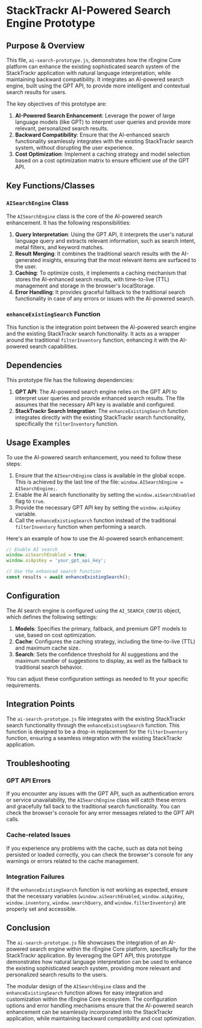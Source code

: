# StackTrackr AI-Powered Search Engine Prototype

## Purpose & Overview

This file, `ai-search-prototype.js`, demonstrates how the rEngine Core platform can enhance the existing sophisticated search system of the StackTrackr application with natural language interpretation, while maintaining backward compatibility. It integrates an AI-powered search engine, built using the GPT API, to provide more intelligent and contextual search results for users.

The key objectives of this prototype are:

1. **AI-Powered Search Enhancement**: Leverage the power of large language models (like GPT) to interpret user queries and provide more relevant, personalized search results.
2. **Backward Compatibility**: Ensure that the AI-enhanced search functionality seamlessly integrates with the existing StackTrackr search system, without disrupting the user experience.
3. **Cost Optimization**: Implement a caching strategy and model selection based on a cost optimization matrix to ensure efficient use of the GPT API.

## Key Functions/Classes

### `AISearchEngine` Class

The `AISearchEngine` class is the core of the AI-powered search enhancement. It has the following responsibilities:

1. **Query Interpretation**: Using the GPT API, it interprets the user's natural language query and extracts relevant information, such as search intent, metal filters, and keyword matches.
2. **Result Merging**: It combines the traditional search results with the AI-generated insights, ensuring that the most relevant items are surfaced to the user.
3. **Caching**: To optimize costs, it implements a caching mechanism that stores the AI-enhanced search results, with time-to-live (TTL) management and storage in the browser's localStorage.
4. **Error Handling**: It provides graceful fallback to the traditional search functionality in case of any errors or issues with the AI-powered search.

### `enhanceExistingSearch` Function

This function is the integration point between the AI-powered search engine and the existing StackTrackr search functionality. It acts as a wrapper around the traditional `filterInventory` function, enhancing it with the AI-powered search capabilities.

## Dependencies

This prototype file has the following dependencies:

1. **GPT API**: The AI-powered search engine relies on the GPT API to interpret user queries and provide enhanced search results. The file assumes that the necessary API key is available and configured.
2. **StackTrackr Search Integration**: The `enhanceExistingSearch` function integrates directly with the existing StackTrackr search functionality, specifically the `filterInventory` function.

## Usage Examples

To use the AI-powered search enhancement, you need to follow these steps:

1. Ensure that the `AISearchEngine` class is available in the global scope. This is achieved by the last line of the file: `window.AISearchEngine = AISearchEngine;`.
2. Enable the AI search functionality by setting the `window.aiSearchEnabled` flag to `true`.
3. Provide the necessary GPT API key by setting the `window.aiApiKey` variable.
4. Call the `enhanceExistingSearch` function instead of the traditional `filterInventory` function when performing a search.

Here's an example of how to use the AI-powered search enhancement:

```javascript
// Enable AI search
window.aiSearchEnabled = true;
window.aiApiKey = 'your_gpt_api_key';

// Use the enhanced search function
const results = await enhanceExistingSearch();
```

## Configuration

The AI search engine is configured using the `AI_SEARCH_CONFIG` object, which defines the following settings:

1. **Models**: Specifies the primary, fallback, and premium GPT models to use, based on cost optimization.
2. **Cache**: Configures the caching strategy, including the time-to-live (TTL) and maximum cache size.
3. **Search**: Sets the confidence threshold for AI suggestions and the maximum number of suggestions to display, as well as the fallback to traditional search behavior.

You can adjust these configuration settings as needed to fit your specific requirements.

## Integration Points

The `ai-search-prototype.js` file integrates with the existing StackTrackr search functionality through the `enhanceExistingSearch` function. This function is designed to be a drop-in replacement for the `filterInventory` function, ensuring a seamless integration with the existing StackTrackr application.

## Troubleshooting

### GPT API Errors

If you encounter any issues with the GPT API, such as authentication errors or service unavailability, the `AISearchEngine` class will catch these errors and gracefully fall back to the traditional search functionality. You can check the browser's console for any error messages related to the GPT API calls.

### Cache-related Issues

If you experience any problems with the cache, such as data not being persisted or loaded correctly, you can check the browser's console for any warnings or errors related to the cache management.

### Integration Failures

If the `enhanceExistingSearch` function is not working as expected, ensure that the necessary variables (`window.aiSearchEnabled`, `window.aiApiKey`, `window.inventory`, `window.searchQuery`, and `window.filterInventory`) are properly set and accessible.

## Conclusion

The `ai-search-prototype.js` file showcases the integration of an AI-powered search engine within the rEngine Core platform, specifically for the StackTrackr application. By leveraging the GPT API, this prototype demonstrates how natural language interpretation can be used to enhance the existing sophisticated search system, providing more relevant and personalized search results to the users.

The modular design of the `AISearchEngine` class and the `enhanceExistingSearch` function allows for easy integration and customization within the rEngine Core ecosystem. The configuration options and error handling mechanisms ensure that the AI-powered search enhancement can be seamlessly incorporated into the StackTrackr application, while maintaining backward compatibility and cost optimization.
